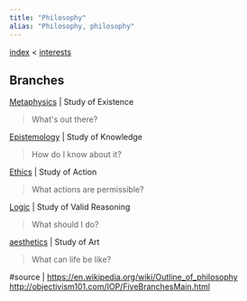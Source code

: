 ```yaml
---
title: "Philosophy"
alias: "Philosophy, philosophy"
---
```


[index](/.md) < [interests](1-interests.md)

## Branches

[Metaphysics](metaphysics.md) | Study of Existence 
> What's out there?

[Epistemology](epistemology.md) | Study of Knowledge
> How do I know about it?

[Ethics](Ethics.md) | Study of Action
> What actions are permissible?

[Logic](Logic.md) | Study of Valid Reasoning
> What should I do?

[aesthetics](aesthetics.md) | Study of Art
> What can life be like?

#source | 
https://en.wikipedia.org/wiki/Outline_of_philosophy
http://objectivism101.com/IOP/FiveBranchesMain.html

